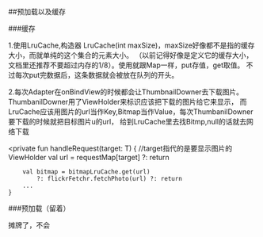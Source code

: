 ##预加载以及缓存

###缓存

1.使用LruCache,构造器 LruCache(int maxSize)，maxSize好像都不是指的缓存大小，而就单纯的这个集合的元素大小。
（以前记得好像是定义它的缓存大小，文档里还推荐不要超过内存的1/8）。使用就跟Map一样，put存值，get取值。
不过每次put完数据后，这条数据就会被放在队列的开头。

2.每次Adapter在onBindView的时候都会让ThumbnailDowner去下载图片。
ThumbanilDowner用了ViewHolder来标识应该把下载的图片给它来显示，
而LruCache应该用图片的url当作Key,Bitmap当作Value，每次ThumbanilDowner要下载的时候就把目标图片u的url，
给到LruCache里去找Bitmp,null的话就去网络下载

<private fun handleRequest(target: T) {
		//target指代的是要显示图片的ViewHolder
        val url = requestMap[target] ?: return

        val bitmap = bitmapLruCache.get(url)
            ?: flickrFetchr.fetchPhoto(url) ?: return
		...
	}

###预加载（留着）

摊牌了，不会 